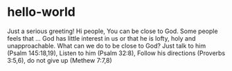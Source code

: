 # hello-world
Just a serious greeting!
Hi people,
You can be close to God.
Some people feels that ... God has little interest in us or that he is lofty, holy and unapproachable. 
What can we do to be close to God? Just talk to him (Psalm 145:18,19), Listen to him (Psalm 32:8), Follow his directions (Proverbs 3:5,6), do not give up (Methew 7:7,8)
